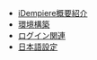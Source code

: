 - [iDempiere概要紹介](https://www.compiere-distribution-lab.net/idempiere-lab/)
- [環境構築](https://www.compiere-distribution-lab.net/idempiere-lab/install/windows10/)
- [ログイン関連](https://www.compiere-distribution-lab.net/2013-10-12-idempiere-login/#no1)
- [日本語設定](https://www.compiere-distribution-lab.net/2013/11/10/idempiere-lab-%E6%97%A5%E6%9C%AC%E8%AA%9E%E3%81%AE%E7%BF%BB%E8%A8%B3%E3%83%95%E3%82%A1%E3%82%A4%E3%83%AB%E3%81%AE%E9%81%A9%E7%94%A8%E6%96%B9%E6%B3%95/#no1)

